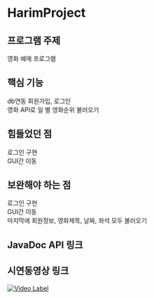 # HarimProject

## 프로그램 주제
영화 예매 프로그램

## 핵심 기능
db연동 회원가입, 로그인  
영화 API로 일 별 영화순위 불러오기

## 힘들었던 점
로그인 구현  
GUI간 이동

## 보완해야 하는 점
로그인 구현  
GUI간 이동  
마지막에 회원정보, 영화제목, 날짜, 좌석 모두 불러오기

## JavaDoc API 링크

## 시연동영상 링크

[![Video Label](http://img.youtube.com/vi/UCaw8oG7jbXbHValyRoaAYCA.jpg)](https://www.youtube.com/channel/UCaw8oG7jbXbHValyRoaAYCA/)

##
